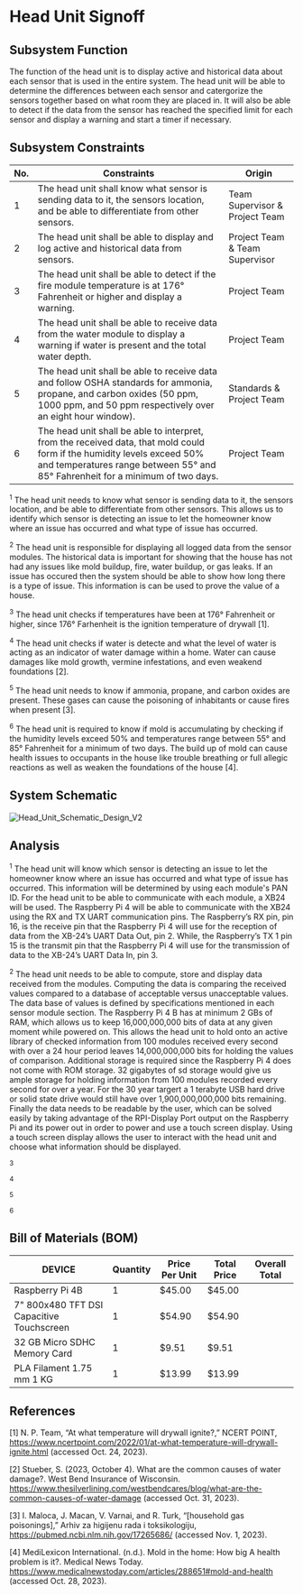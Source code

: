# Head Unit Signoff

## Subsystem Function
The function of the head unit is to display active and historical data about each sensor that is used in the entire system. The head unit will be able to determine the differences between each sensor and catergorize the sensors together based on what room they are placed in. It will also be able to detect if the data from the sensor has reached the specified limit for each sensor and display a warning and start a timer if necessary. 

## Subsystem Constraints
| No. | Constraints | Origin |
| --- | ----------- | ------ |
|  1  | The head unit shall know what sensor is sending data to it, the sensors location, and be able to differentiate from other sensors. | Team Supervisor & Project Team |
|  2  | The head unit shall be able to display and log active and historical data from sensors. | Project Team & Team Supervisor |
|  3  | The head unit shall be able to detect if the fire module temperature is at 176&#176; Fahrenheit or higher and display a warning. | Project Team |
|  4  | The head unit shall be able to receive data from the water module to display a warning if water is present and the total water depth. | Project Team |
|  5  | The head unit shall be able to receive data and follow OSHA standards for ammonia, propane, and carbon oxides (50 ppm, 1000 ppm, and 50 ppm respectively over an eight hour window). | Standards & Project Team |
|  6  | The head unit shall be able to interpret, from the received data, that mold could form if the humidity levels exceed 50% and temperatures range between 55&#176; and 85&#176; Fahrenheit for a minimum of two days. | Project Team |

<sup>1</sup> The head unit needs to know what sensor is sending data to it, the sensors location, and be able to differentiate from other sensors. This allows us to identify which sensor is detecting an issue to let the homeowner know where an issue has occurred and what type of issue has occurred. 

<sup>2</sup> The head unit is responsible for displaying all logged data from the sensor modules. The historical data is important for showing that the house has not had any issues like mold buildup, fire, water buildup, or gas leaks. If an issue has occured then the system should be able to show how long there is a type of issue. This information is can be used to prove the value of a house.

<sup>3</sup> The head unit checks if temperatures have been at 176&#176; Fahrenheit or higher, since 176&#176; Farhenheit is the ignition temperature of drywall [1]. 

<sup>4</sup> The head unit checks if water is detecte and what the level of water is acting as an indicator of water damage within a home. Water can cause damages like mold growth, vermine infestations, and even weakend foundations [2].

<sup>5</sup> The head unit needs to know if ammonia, propane, and carbon oxides are present. These gases can cause the poisoning of inhabitants or cause fires when present [3]. 

<sup>6</sup> The head unit is required to know if mold is accumulating by checking if the humidity levels exceed 50% and temperatures range between 55&#176; and 85&#176; Fahrenheit for a minimum of two days. The build up of mold can cause health issues to occupants in the house like trouble breathing or full allegic reactions as well as weaken the foundations of the house [4]. 

## System Schematic

![Head_Unit_Schematic_Design_V2](https://github.com/jacksonrwoodard/HouseHealthMonitoring/assets/129080386/b23fee8a-9346-4b98-840e-78da58318e56)



## Analysis

<sup>1</sup> The head unit will know which sensor is detecting an issue to let the homeowner know where an issue has occurred and what type of issue has occurred. This information will be determined by using each module's PAN ID. For the head unit to be able to communicate with each module, a XB24 will be used. The Raspberry Pi 4 will be able to communicate with the XB24 using the RX and TX UART communication pins. The Raspberry’s RX pin, pin 16, is the receive pin that the Raspberry Pi 4 will use for the reception of data from the XB-24’s UART Data Out, pin 2. While, the Raspberry’s TX 1 pin 15 is the transmit pin that the Raspberry Pi 4 will use for the transmission of data to the XB-24’s UART Data In, pin 3. 

<sup>2</sup> The head unit needs to be able to compute, store and display data received from the modules. Computing the data is comparing the received values compared to a database of acceptable versus unacceptable values.
The data base of values is defined by specifications mentioned in each sensor module section. The Raspberry Pi 4 B has at minimum 2 GBs of RAM, which allows us to keep 16,000,000,000 bits of data at any given moment while powered on. This allows the head unit to hold onto an active library of checked information from 100 modules received every second with over a 24 hour period leaves 14,000,000,000 bits for holding the values of comparison. Additional storage is required since the Raspberry Pi 4 does not come with ROM storage. 32 gigabytes of sd storage would give us ample storage for holding information from 100 modules recorded every second for over a year. For the 30 year targert a 1 terabyte USB hard drive or solid state drive would still have over 1,900,000,000,000 bits remaining. Finally the data needs to be readable by the user, which can be solved easily by taking advantage of the RPI-Display Port output on the Raspberry Pi and its power out in order to power and use a touch screen display. Using a touch screen display allows the user to interact with the head unit and choose what information should be displayed. 

<sup>3</sup> 

<sup>4</sup> 

<sup>5</sup> 

<sup>6</sup> 

## Bill of Materials (BOM)

| DEVICE | Quantity | Price Per Unit | Total Price | Overall Total |
| ------ | -------- | -------------- | ----------- | ----- |
| Raspberry Pi 4B | 1 | $45.00 | $45.00 | |
| 7" 800x480 TFT DSI Capacitive Touchscreen | 1 | $54.90 | $54.90 | |
| 32 GB Micro SDHC Memory Card | 1 | $9.51 | $9.51|  |
| PLA Filament 1.75 mm 1 KG | 1 | $13.99 | $13.99 |  |


## References
[1] N. P. Team, “At what temperature will drywall ignite?,” NCERT POINT, https://www.ncertpoint.com/2022/01/at-what-temperature-will-drywall-ignite.html (accessed Oct. 24, 2023).

[2] Stueber, S. (2023, October 4). What are the common causes of water damage?. West Bend Insurance of Wisconsin. https://www.thesilverlining.com/westbendcares/blog/what-are-the-common-causes-of-water-damage (accessed Oct. 31, 2023).

[3] I. Maloca, J. Macan, V. Varnai, and R. Turk, “[household gas poisonings],” Arhiv za higijenu rada i toksikologiju, https://pubmed.ncbi.nlm.nih.gov/17265686/ (accessed Nov. 1, 2023).

[4] MediLexicon International. (n.d.). Mold in the home: How big A health problem is it?. Medical News Today. https://www.medicalnewstoday.com/articles/288651#mold-and-health (accessed Oct. 28, 2023).

